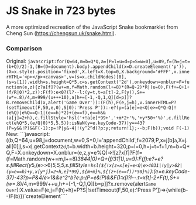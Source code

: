# JS Snake in 723 bytes
A more optimized recreation of the JavaScript Snake bookmarklet from Cheng Sun (https://chengsun.uk/snake.html).  
  
### Comparison
Original:
```javascript:for(Q=64,m=b=Q*Q,a=[P=l=u=d=p=S=w=0],u=89,f=(h=j=t=(b+Q)/2)-1,(B=(D=document).body).appendChild(x=D.createElement('p')),(X=x.style).position='fixed',X.left=X.top=0,X.background='#FFF',x.innerHTML='<p></p><canvas>',v=(s=x.childNodes)[0],(s=s[1]).width=s.height=Q*5,c=s.getContext('2d'),onkeydown=onblur=F=function(e,z){z?a[f]?(w+=m,f=Math.random(l+=8)*(R=Q-2)*R|(u=0),F(f+=Q+1+(f/R|0)*2,z)):F(f):e<0?(l?--l:(y=t,t=a[t]-2,F(y)),S+=(w*=.8)/4,m=999/(u+++10),a[h+=[-1,-Q,1,Q][d=p]]?B.removeChild(x,alert('Game Over')):(F(h),F(e,j=h),v.innerHTML=P?(setTimeout(F,50,e,0),S|0):'Press P')):-e?(y=(a[e]=e<Q|e>=Q*Q-Q|!(e%Q)|e%Q==Q-1|(e==h)*2)+(e==f),e==h&&(a[j]=2+h),c.fillStyle='hsl('+!a[e]*99+','+m*2+'%,'+y*50+'%)',c.fillRect(e%Q*5,(e/Q|0)*5,5,5)):isNaN(y=e.keyCode-37)|y==43?(P=y&&!P)&&F(-1):p=!P|y&-4|!(y^2^d)?p:y;return!1};--b;F(b));void F(-1)```  
New: ```javascript:((b,Q=64,u=98,j=document,w=0,S=0,l='appendChild',f=2079,P,x=j[b]`a`,X=j.all[0][l](x)[l](j[b]`input`,x.style='position:fixed;top:0;display:grid'),s=x[l](b=j[b]`canvas`).getContext`2d`,t=b.width=b.height=320,p=l=0,h=j=t=f+1,m=b=Q*Q,F=X.onkeydown=X.onblur=(e,z,y=e%Q)=>![z?x[f]?F(f=(f=Math.random(w+=m,l+=8)*3844|0)+Q+(f/31|1),u=9):F(f):e?+e?s.fillRect(y*5,(e>>6)*5,5,5,s.fillStyle=`hsl(${!x[z=x[e]=e<Q|e>4031|!y|y>62|(y=e==h)+y,x[y*j]=2+h,e]*99},${m+m}%,${(z+(e==f))*50}%)`):(e=e.keyCode-37)-43?p=P&4/e>1&&e^2^b?e:p:(P=e&!P)&&F():x[l?l--:t=x[t]-2+F(t),S+=(w*=.8)/4,m=999/++u,h+=[-1,-Q,1,Q][b=p]]?x.remove(alert`Game Over`):X.value=F(e,j=F(h)+h)+P?S|!setTimeout(F,50,e):'Press P'])=>{while(b--)F(b)})`createElement````
